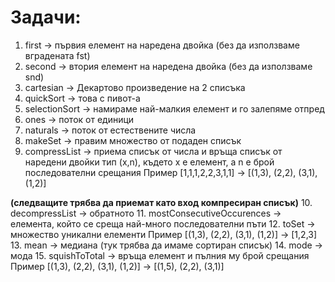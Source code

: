# Задачи:

1. first -> първия елемент на наредена двойка (без да използваме вградената fst)
2. second -> втория елемент на наредена двойка (без да използваме snd)
3. cartesian -> Декартово произведение на 2 списъка
4. quickSort -> това с пивот-а
5. selectionSort -> намираме най-малкия елемент и го залепяме отпред
6. ones -> поток от единици
7. naturals -> поток от естествените числа
8. makeSet -> правим множество от подаден списък
9. compressList -> приема списък от числа и връща списък от наредени двойки тип (x,n), където х е елемент, а n е брой последователни срещания Пример [1,1,1,2,2,3,1,1] -> [(1,3), (2,2), (3,1), (1,2)]

**(следващите трябва да приемат като вход компресиран списък)**
10. decompressList -> oбратното
11. mostConsecutiveOccurences -> елемента, който се среща най-много последователни пъти
12. toSet -> множество уникални елементи
    Пример [(1,3), (2,2), (3,1), (1,2)] -> [1,2,3]
13. mean -> медиана (тук трябва да имаме сортиран списък)
14. mode -> мода
15. squishToTotal -> връща елемент и пълния му брой срещания
                 Пример [(1,3), (2,2), (3,1), (1,2)] -> [(1,5), (2,2), (3,1)]